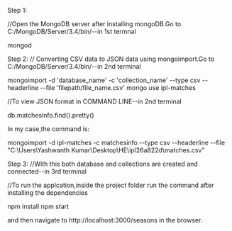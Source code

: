 Step 1:

//Open the MongoDB server after installing mongoDB.Go to C:/MongoDB/Server/3.4/bin/--in 1st termnal

mongod

Step 2:
// Converting CSV data to JSON data using mongoimport.Go to C:/MongoDB/Server/3.4/bin/--in 2nd terminal

mongoimport -d 'database_name' -c 'collection_name' --type csv --headerline --file 'filepath/file_name.csv'
mongo
use ipl-matches

//To view JSON format in COMMAND LINE--in 2nd terminal

db.matchesinfo.find().pretty()

In my case,the command is:

mongoimport -d ipl-matches -c matchesinfo --type csv --headerline --file "C:\Users\Yashwanth Kumar\Desktop\HE\ipl26a822d\matches.csv"


Step 3:
//With this both database and collections are created and connected--in 3rd terminal

//To run the applcation,inside the project folder run the command after installing the dependencies

npm install
npm start

and then navigate to http://localhost:3000/seasons in the browser.


